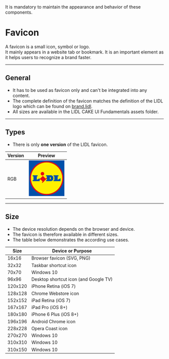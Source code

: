 <AlertWarning alertHeadline="Not modifiable">
It is mandatory to maintain the appearance and behavior of these components.
</AlertWarning>

# Favicon

A favicon is a small icon, symbol or logo.<br>
It mainly appears in a website tab or bookmark. It is an important element as it helps users to recognize a brand faster.

---

## General

- It has to be used as favicon only and can't be integrated into any content.
- The complete definition of the favicon matches the definition of the LIDL logo which can be found on [brand.lidl](https://brand.lidl).
- All sizes are available in the LIDL CAKE UI Fundamentals assets folder.

---

## Types

- There is only **one version** of the LIDL favicon.

| Version | Preview |
|---|---|
| RGB | ![Favicon](assets/favicon@1x.png) |

---

## Size

- The device resolution depends on the browser and device.
- The favicon is therefore available in different sizes.
- The table below demonstrates the according use cases.

| Size | Device or Purpose |
|---|---|
| 16x16 | Browser favicon (SVG, PNG) |
| 32x32 | Taskbar shortcut icon |
| 70x70 | Windows 10 |
| 96x96 | Desktop shortcut icon (and Google TV) |
| 120x120 | iPhone Retina (iOS 7) |
| 128x128 | Chrome Webstore icon |
| 152x152 | iPad Retina (iOS 7) |
| 167x167 | iPad Pro (iOS 8+) |
| 180x180 | iPhone 6 Plus (iOS 8+) |
| 196x196 | Android Chrome icon |
| 228x228 | Opera Coast icon |
| 270x270| Windows 10 |
| 310x310 | Windows 10 |
| 310x150 | Windows 10 |

